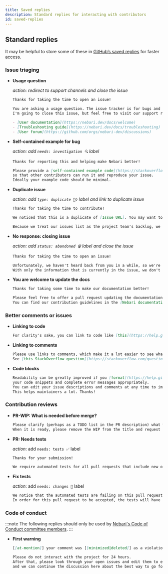 ```yaml
---
title: Saved replies
description: Standard replies for interacting with contributors
id: saved-replies
---
```


## Standard replies

It may be helpful to store some of these in [GitHub’s saved replies](https://github.com/settings/replies/) for faster access.

### Issue triaging

- **Usage question**

  _action: redirect to support channels and close the issue_

  ```md
  Thanks for taking the time to open an issue!

  You are asking a usage question. The issue tracker is for bugs and new features.
  I'm going to close this issue, but feel free to visit our support resources:

  - [User documentation](https://nebari.dev/docs/welcome)
  - [Troubleshooting guide](https://nebari.dev/docs/troubleshooting)
  - [User forum](https://github.com/orgs/nebari-dev/discussions)
  ```

- **Self-contained example for bug**

  _action: add `needs: investigation 🔍` label_

  ```md
  Thanks for reporting this and helping make Nebari better!

  Please provide a [self-contained example code](https://stackoverflow.com/help/mcve), including imports and data (if possible),
  so that other contributors can run it and reproduce your issue.
  Ideally your example code should be minimal.
  ```

- **Duplicate issue**

  _action: add `type: duplicate 👯‍♀️` label and link to duplicate issue_

  ```md
  Thanks for taking the time to contribute!

  We noticed that this is a duplicate of [Issue URL]. You may want to subscribe there for updates.

  Because we treat our issues list as the project team's backlog, we close duplicates to focus our work and not have to touch the same chunk of code for the same reason multiple times. This is also why we may mark something as duplicate that isn't an exact duplicate but is closely related.
  ```

- **No response: closing issue**

  _action: add `status: abandoned 🗑` label and close the issue_

  ```md
  Thanks for taking the time to open an issue!

  Unfortunately, we haven't heard back from you in a while, so we're going to close this issue.
  With only the information that is currently in the issue, we don't have enough information to take action. I'm going to close this but don't hesitate to reach out if you have or find the answers we need, we'll be happy to reopen the issue.
  ```

- **You are welcome to update the docs**

  ```md
  Thanks for taking some time to make our documentation better!

  Please feel free to offer a pull request updating the documentation if you feel it could be improved.
  You can find our contribution guidelines in the [Nebari documentation](https://nebari.dev/community)
  ```

### Better comments or issues

- **Linking to code**

  ```md
  For clarity's sake, you can link to code like [this](https://help.github.com/articles/creating-a-permanent-link-to-a-code-snippet/).
  ```

- **Linking to comments**

  ```md
  Please use links to comments, which make it a lot easier to see what you are referring to, rather than linking to the issue.
  See [this StackOverflow question](https://stackoverflow.com/questions/25163598/how-do-i-reference-a-specific-issue-comment-on-github) for more details.
  ```

- **Code blocks**

  ```md
  Readability can be greatly improved if you [format](https://help.github.com/articles/creating-and-highlighting-code-blocks/)
  your code snippets and complete error messages appropriately.
  You can edit your issue descriptions and comments at any time to improve readability.
  This helps maintainers a lot. Thanks!
  ```

### Contribution reviews

- **PR-WIP: What is needed before merge?**

  ```md
  Please clarify (perhaps as a TODO list in the PR description) what work you believe still needs to be done before it can be reviewed for merge.
  When it is ready, please remove the WIP from the title and request a review from a maintainer.
  ```

- **PR: Needs tests**

  _action_: add `needs: tests ✅` label

  ```md
  Thanks for your submission!

  We require automated tests for all pull requests that include new or changed code. We do this so that we can ensure that we don't accidentally break your shiny new code the next time we or some other contributor submits a change. If you need help writing automated tests, check out {{the community forum and/or documentation}}. There are a bunch of helpful community members that should be willing to point you in the right direction.
  ```

- **Fix tests**

  _action_: add `needs: changes 🧱` label

  ```md
  We notice that the automated tests are failing on this pull request. In our investigation it appears that the failing tests are caused by your changes.
  In order for this pull request to be accepted, the tests will have to be fixed.
  ```

### Code of conduct

:::note
The following replies should only be used by [Nebari's Code of Conduct committee members][nebari-coc-committee].
:::

- **First warning**

  ```md
  [[at-mention]] your comment was [[minimized|deleted]] as a violation of the [Nebari Code of Conduct](https://github.com/nebari-dev/governance/blob/main/CODE_OF_CONDUCT.md). You may consider this an official warning.

  Please do not interact with the project for 24 hours.
  After that, please look through your open issues and edit them to ensure they're entirely on-topic,
  and we can continue the discussion here about the best way to go forward.
  ```

<!-- Links -->

[nebari-coc-committee]: https://github.com/nebari-dev/governance/blob/main/code-of-conduct/coc_enforcement.md#the-code-of-conduct-committee
